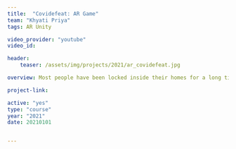 ```yaml
---
title:  "Covidefeat: AR Game"
team: "Khyati Priya"
tags: AR Unity

video_provider: "youtube"
video_id:

header:
    teaser: /assets/img/projects/2021/ar_covidefeat.jpg

overview: Most people have been locked inside their homes for a long time as a result of the worldwide pandemic. Working/Studying in an online mode leads to sitting in the same posture for long. CoviDefeat, an AR app, is intended to gamify physical movements. Virus cells keep appearing from random directions. Find them, shoot them, and enjoy!

project-link: 

active: "yes"
type: "course"
year: "2021"
date: 20210101


---
```

